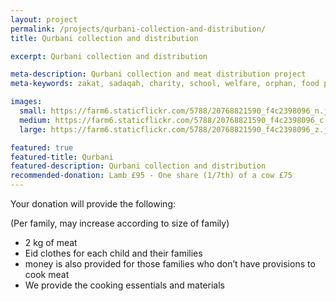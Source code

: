 ```yaml
---
layout: project
permalink: /projects/qurbani-collection-and-distribution/
title: Qurbani collection and distribution

excerpt: Qurbani collection and distribution

meta-description: Qurbani collection and meat distribution project
meta-keywords: zakat, sadaqah, charity, school, welfare, orphan, food parcel, qurbani, fidyah

images:
  small: https://farm6.staticflickr.com/5788/20768821590_f4c2398096_n.jpg
  medium: https://farm6.staticflickr.com/5788/20768821590_f4c2398096_c.jpg
  large: https://farm6.staticflickr.com/5788/20768821590_f4c2398096_z.jpg

featured: true
featured-title: Qurbani
featured-description: Qurbani collection and distribution
recommended-donation: Lamb £95 - One share (1/7th) of a cow £75
---
```


Your donation will provide the following:

(Per family, may increase according to size of family)

* 2 kg of meat
* Eid clothes for each child and their families
* money is also provided for those families who don’t have provisions to cook meat
* We provide the cooking essentials and materials
